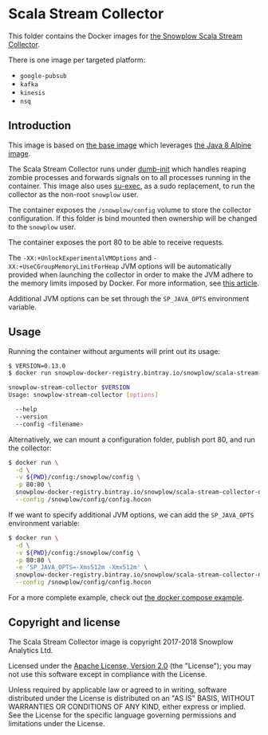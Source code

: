 # Scala Stream Collector

This folder contains the Docker images for [the Snowplow Scala Stream Collector][ssc].

There is one image per targeted platform:

- `google-pubsub`
- `kafka`
- `kinesis`
- `nsq`

## Introduction

This image is based on [the base image][base-image] which leverages
[the Java 8 Alpine image][alpine-image].

The Scala Stream Collector runs under [dumb-init][dumb-init] which handles reaping zombie processes
and forwards signals on to all processes running in the container. This image also uses
[su-exec][su-exec], as a sudo replacement, to run the collector as the non-root `snowplow` user.

The container exposes the `/snowplow/config` volume to store the collector configuration. If this
folder is bind mounted then ownership will be changed to the `snowplow` user.

The container exposes the port 80 to be able to receive requests.

The `-XX:+UnlockExperimentalVMOptions` and `-XX:+UseCGroupMemoryLimitForHeap` JVM options will be
automatically provided when launching the collector in order to make the JVM adhere to the memory
limits imposed by Docker. For more information, see [this article][jvm-docker-article].

Additional JVM options can be set through the `SP_JAVA_OPTS` environment variable.

## Usage

Running the container without arguments will print out its usage:

```bash
$ VERSION=0.13.0
$ docker run snowplow-docker-registry.bintray.io/snowplow/scala-stream-collector-nsq:${VERSION}

snowplow-stream-collector $VERSION
Usage: snowplow-stream-collector [options]

  --help
  --version
  --config <filename>
```

Alternatively, we can mount a configuration folder, publish port 80, and run the collector:

```bash
$ docker run \
  -d \
  -v ${PWD}/config:/snowplow/config \
  -p 80:80 \
  snowplow-docker-registry.bintray.io/snowplow/scala-stream-collector-nsq:${VERSION} \
  --config /snowplow/config/config.hocon
```

If we want to specify additional JVM options, we can add the `SP_JAVA_OPTS` environment variable:

```bash
$ docker run \
  -d \
  -v ${PWD}/config:/snowplow/config \
  -p 80:80 \
  -e 'SP_JAVA_OPTS=-Xms512m -Xmx512m' \
  snowplow-docker-registry.bintray.io/snowplow/scala-stream-collector-nsq:${VERSION} \
  --config /snowplow/config/config.hocon
```

For a more complete example, check out [the docker compose example][docker-compose-example].

## Copyright and license

The Scala Stream Collector image is copyright 2017-2018 Snowplow Analytics Ltd.

Licensed under the [Apache License, Version 2.0][license] (the "License");
you may not use this software except in compliance with the License.

Unless required by applicable law or agreed to in writing, software
distributed under the License is distributed on an "AS IS" BASIS,
WITHOUT WARRANTIES OR CONDITIONS OF ANY KIND, either express or implied.
See the License for the specific language governing permissions and
limitations under the License.

[base-image]: https://github.com/snowplow/snowplow-docker/tree/master/base
[docker-compose-example]: https://github.com/snowplow/snowplow-docker/tree/master/example
[alpine-image]: https://github.com/docker-library/openjdk/blob/master/8-jre/alpine/Dockerfile

[ssc]: https://github.com/snowplow/snowplow/tree/master/2-collectors/scala-stream-collector
[dumb-init]: https://github.com/Yelp/dumb-init
[su-exec]: https://github.com/ncopa/su-exec

[jvm-docker-article]: https://blogs.oracle.com/java-platform-group/java-se-support-for-docker-cpu-and-memory-limits

[license]: http://www.apache.org/licenses/LICENSE-2.0
